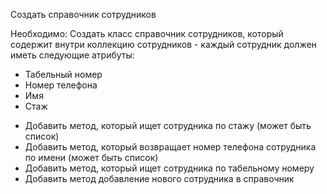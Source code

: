 Создать справочник сотрудников

Необходимо:
Создать класс справочник сотрудников, который содержит внутри
коллекцию сотрудников - каждый сотрудник должен иметь следующие атрибуты:

- Табельный номер
- Номер телефона
- Имя
- Стаж

* Добавить метод, который ищет сотрудника по стажу (может быть список)
* Добавить метод, который возвращает номер телефона сотрудника по имени (может быть список)
* Добавить метод, который ищет сотрудника по табельному номеру
* Добавить метод добавление нового сотрудника в справочник
